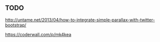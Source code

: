 ## TODO

http://untame.net/2013/04/how-to-integrate-simple-parallax-with-twitter-bootstrap/

https://coderwall.com/p/mk4kea